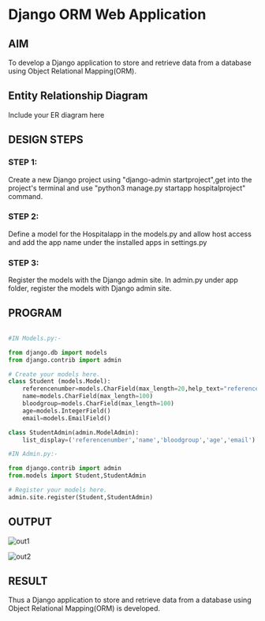 # Django ORM Web Application

## AIM
To develop a Django application to store and retrieve data from a database using Object Relational Mapping(ORM).

## Entity Relationship Diagram

Include your ER diagram here

## DESIGN STEPS

### STEP 1:

Create a new Django project using "django-admin startproject",get into the project's terminal and use "python3 manage.py startapp hospitalproject" command.

### STEP 2:

Define a model for the Hospitalapp in the models.py and allow host access and add the app name under the installed apps in settings.py

### STEP 3:

Register the models with the Django admin site. In admin.py under app folder, register the models with Django admin site.

## PROGRAM

```python

#IN Models.py:-

from django.db import models
from django.contrib import admin

# Create your models here.
class Student (models.Model):
    referencenumber=models.CharField(max_length=20,help_text="reference number")
    name=models.CharField(max_length=100)
    bloodgroup=models.CharField(max_length=100)
    age=models.IntegerField()
    email=models.EmailField()

class StudentAdmin(admin.ModelAdmin):
    list_display=('referencenumber','name','bloodgroup','age','email')

#IN Admin.py:-

from django.contrib import admin
from.models import Student,StudentAdmin

# Register your models here.
admin.site.register(Student,StudentAdmin)

```

## OUTPUT

![out1](https://user-images.githubusercontent.com/120353431/234791832-0e45e968-4d97-4938-acb2-734794ffbd62.png)


![out2](https://user-images.githubusercontent.com/120353431/234791921-7b7b0f0f-110b-4169-be25-55ffb9e07381.png)



## RESULT

Thus a Django application to store and retrieve data from a database using Object Relational Mapping(ORM) is developed.
